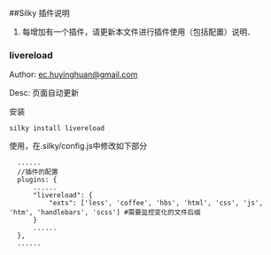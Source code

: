 ##Silky 插件说明

1. 每增加有一个插件，请更新本文件进行插件使用（包括配置）说明．

### livereload

Author: ec.huyinghuan@gmail.com

Desc: 页面自动更新

安装
```
silky install livereload
```

使用，在.silky/config.js中修改如下部分

```
  ......
  //插件的配置
  plugins: {
      ......
      "livereload": {
          "exts": ['less', 'coffee', 'hbs', 'html', 'css', 'js', 'htm', 'handlebars', 'scss'] #需要监控变化的文件后缀
      }
      ......
  },
  ......
```